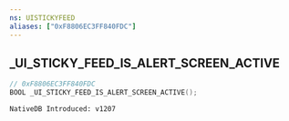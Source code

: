 ```yaml
---
ns: UISTICKYFEED
aliases: ["0xF8806EC3FF840FDC"]
---
```

## _UI_STICKY_FEED_IS_ALERT_SCREEN_ACTIVE

```c
// 0xF8806EC3FF840FDC
BOOL _UI_STICKY_FEED_IS_ALERT_SCREEN_ACTIVE();
```

```
NativeDB Introduced: v1207
```

